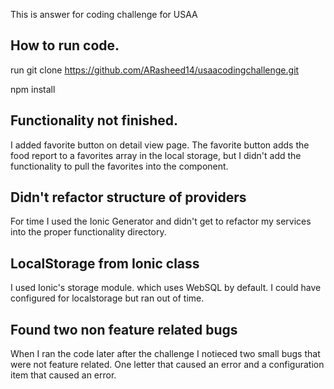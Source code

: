 This is answer for coding challenge for USAA

## How to run code.

run git clone https://github.com/ARasheed14/usaacodingchallenge.git

npm install

## Functionality not finished.

I added favorite button on detail view page. The favorite button adds the food report to a favorites array in the local storage, but I didn't add the functionality to pull the favorites into the component.

## Didn't refactor structure of providers
For time I used the Ionic Generator and didn't get to refactor my services into the proper functionality directory.


## LocalStorage from Ionic class
I used Ionic's storage module. which uses WebSQL by default. I could have configured for localstorage but ran out of time.

## Found two non feature related bugs
When I ran the code later after the challenge I notieced two small bugs that were not feature related. One letter that caused an error and a configuration item that caused an error. 

